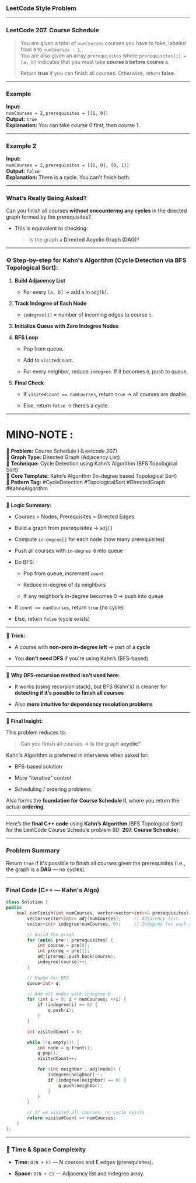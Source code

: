 ### **LeetCode Style Problem**
---

### **LeetCode 207. Course Schedule**

> You are given a total of `numCourses` courses you have to take, labeled from `0` to `numCourses - 1`.  
> You are also given an array `prerequisites` where `prerequisites[i] = [a, b]` indicates that you must take **course `b` before course `a`**.
> 
> Return **true** if you can finish all courses. Otherwise, return **false**.

---

### Example

**Input:**  
`numCourses = 2`, `prerequisites = [[1, 0]]`  
**Output:** `true`  
**Explanation:** You can take course 0 first, then course 1.

---

### Example 2

**Input:**  
`numCourses = 2`, `prerequisites = [[1, 0], [0, 1]]`  
**Output:** `false`  
**Explanation:** There is a cycle. You can't finish both.

---

### What’s Really Being Asked?

Can you finish all courses **without encountering any cycles** in the directed graph formed by the prerequisites?

- This is equivalent to checking:
    
    > Is the graph a **Directed Acyclic Graph (DAG)**?
    
---

### ⚙️ Step-by-step for Kahn's Algorithm (Cycle Detection via BFS Topological Sort):

1. **Build Adjacency List**
    
    - For every `[a, b]` → add `a` in `adj[b]`.
        
2. **Track Indegree of Each Node**
    
    - `indegree[i]` = number of incoming edges to course `i`.
        
3. **Initialize Queue with Zero Indegree Nodes**
    
4. **BFS Loop**
    
    - Pop from queue.
        
    - Add to `visitedCount`.
        
    - For every neighbor, reduce `indegree`. If it becomes `0`, push to queue.
        
5. **Final Check**
    
    - If `visitedCount == numCourses`, return `true` → all courses are doable.
        
    - Else, return `false` → there’s a cycle.
   



---

# MINO-NOTE : 

🔹 **Problem:** Course Schedule I (Leetcode 207)  
🔹 **Graph Type:** Directed Graph (Adjacency List)  
🔹 **Technique:** Cycle Detection using Kahn’s Algorithm (BFS Topological Sort)  
🔹 **Core Template:** Kahn’s Algorithm (In-degree based Topological Sort)  
🔹 **Pattern Tag:** #CycleDetection #TopologicalSort #DirectedGraph #KahnsAlgorithm

---

🔸 **Logic Summary:**

- Courses = Nodes, Prerequisites = Directed Edges
    
- Build a graph from prerequisites → `adj[]`
    
- Compute `in-degree[]` for each node (how many prerequisites)
    
- Push all courses with `in-degree 0` into queue
    
- Do BFS:
    
    - Pop from queue, increment `count`
        
    - Reduce in-degree of its neighbors
        
    - If any neighbor’s in-degree becomes 0 → push into queue
        
- If `count == numCourses`, return `true` (no cycle)
    
- Else, return `false` (cycle exists)
    

---

🔸 **Trick:**

- A course with **non-zero in-degree left** → part of a **cycle**
    
- You **don’t need DFS** if you're using Kahn’s (BFS-based)
    

---

🔸 **Why DFS-recursion method isn’t used here:**

- It works (using recursion stack), but BFS (Kahn's) is cleaner for **detecting if it’s possible to finish all courses**
    
- Also **more intuitive for dependency resolution problems**
    

---

🔸 **Final Insight:**

This problem reduces to:

> Can you finish all courses → Is the graph **acyclic**?

Kahn's Algorithm is preferred in interviews when asked for:

- BFS-based solution
    
- More "iterative" control
    
- Scheduling / ordering problems
    

Also forms the **foundation for Course Schedule II**, where you return the actual **ordering**.


---


Here’s the **final C++ code** using **Kahn’s Algorithm** (BFS Topological Sort) for the LeetCode Course Schedule problem (ID: **207. Course Schedule**):

---

### Problem Summary

Return `true` if it's possible to finish all courses given the prerequisites (i.e., the graph is a **DAG** — no cycles).

---

### Final Code (C++ — Kahn's Algo)

```cpp
class Solution {
public:
    bool canFinish(int numCourses, vector<vector<int>>& prerequisites) {
        vector<vector<int>> adj(numCourses);     // Adjacency list
        vector<int> indegree(numCourses, 0);     // Indegree for each course

        // Build the graph
        for (auto& pre : prerequisites) {
            int course = pre[0];
            int prereq = pre[1];
            adj[prereq].push_back(course);
            indegree[course]++;
        }

        // Queue for BFS
        queue<int> q;

        // Add all nodes with indegree 0
        for (int i = 0; i < numCourses; ++i) {
            if (indegree[i] == 0) {
                q.push(i);
            }
        }

        int visitedCount = 0;

        while (!q.empty()) {
            int node = q.front();
            q.pop();
            visitedCount++;

            for (int neighbor : adj[node]) {
                indegree[neighbor]--;
                if (indegree[neighbor] == 0) {
                    q.push(neighbor);
                }
            }
        }

        // If we visited all courses, no cycle exists
        return visitedCount == numCourses;
    }
};
```

---

### 🧠 Time & Space Complexity

- **Time:** `O(N + E)` — N courses and E edges (prerequisites).
    
- **Space:** `O(N + E)` — Adjacency list and indegree array.
    

